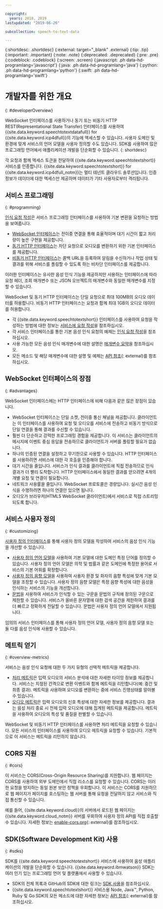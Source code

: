 ```yaml
---

copyright:
  years: 2018, 2019
lastupdated: "2019-06-26"

subcollection: speech-to-text-data

---
```


{:shortdesc: .shortdesc}
{:external: target="_blank" .external}
{:tip: .tip}
{:important: .important}
{:note: .note}
{:deprecated: .deprecated}
{:pre: .pre}
{:codeblock: .codeblock}
{:screen: .screen}
{:javascript: .ph data-hd-programlang='javascript'}
{:java: .ph data-hd-programlang='java'}
{:python: .ph data-hd-programlang='python'}
{:swift: .ph data-hd-programlang='swift'}

# 개발자를 위한 개요
{: #developerOverview}

WebSocket 인터페이스를 사용하거나 동기 또는 비동기 HTTP REST(Representational State Transfer) 인터페이스를 사용하여 {{site.data.keyword.speechtotextdatafull}} for {{site.data.keyword.icp4dfull}}의 기능에 액세스할 수 있습니다. 사용자 도메인 및 환경에 맞게 서비스의 언어 모델을 사용자 정의할 수도 있습니다. SDK를 사용하여 많은 프로그래밍 언어에서 애플리케이션 개발을 단순화할 수 있습니다.
{: shortdesc}

각 요청과 함께 액세스 토큰을 전달하여 {{site.data.keyword.speechtotextshort}} 서비스를 인증합니다. {{site.data.keyword.speechtotextshort}} for {{site.data.keyword.icp4dfull_notm}}는 멀티 테넌트 클라우드 솔루션입니다. 인증 정보가 데이터에 대한 액세스만 제공하며 데이터가 기타 사용자로부터 격리됩니다.

## 서비스 프로그래밍
{: #programming}

[인식 요청 작성](/docs/services/speech-to-text-data?topic=speech-to-text-data-basic-request)은 서비스 프로그래밍 인터페이스를 사용하여 기본 변환을 요청하는 방법을 보여줍니다.

-   [WebSocket 인터페이스](/docs/services/speech-to-text-data?topic=speech-to-text-data-websockets)는 전이중 연결을 통해 효율적이며 대기 시간이 짧고 처리량이 높은 구현을 제공합니다.
-   [동기 HTTP 인터페이스](/docs/services/speech-to-text-data?topic=speech-to-text-data-http)는 차단 요청으로 오디오를 변환하기 위한 기본 인터페이스를 제공합니다.
-   [비동기 HTTP 인터페이스](/docs/services/speech-to-text-data?topic=speech-to-text-data-async)는 콜백 URL을 등록하여 알림을 수신하거나 작업 상태 및 결과를 위해 서비스를 폴링할 수 있도록 하는 비차단 인터페이스를 제공합니다.

이러한 인터페이스는 유사한 음성 인식 기능을 제공하지만 사용하는 인터페이스에 따라 요청 헤더, 조회 매개변수 또는 JSON 오브젝트의 매개변수와 동일한 매개변수를 지정할 수 있습니다.

WebSocket 및 동기 HTTP 인터페이스는 단일 요청으로 최대 100MB의 오디오 데이터를 허용합니다. 비동기 HTTP 인터페이스는 요청과 함께 최대 1GB의 오디오 데이터를 허용합니다.

-   각 {{site.data.keyword.speechtotextshort}} 인터페이스를 사용하여 요청을 작성하는 방법에 대한 정보는 [서비스에 요청 작성](/docs/services/speech-to-text-data?topic=speech-to-text-data-making-requests)을 참조하십시오.
-   각 서비스 인터페이스를 통한 기본 음성 인식 요청의 예제는 [인식 요청 작성](/docs/services/speech-to-text-data?topic=speech-to-text-data-basic-request)을 참조하십시오.
-   사용 가능한 모든 음성 인식 매개변수에 대한 설명은 [매개변수 요약](/docs/services/speech-to-text-data?topic=speech-to-text-data-summary)을 참조하십시오.
-   모든 메소드 및 해당 매개변수에 대한 설명 및 예제는 [API 참조](https://{DomainName}/apidocs/speech-to-text-data){: external}를 참조하십시오.

## WebSocket 인터페이스의 장점
{: #advantages}

WebSocket 인터페이스에는 HTTP 인터페이스에 비해 다음과 같은 많은 장점이 있습니다.

-   WebSocket 인터페이스는 단일 소켓, 전이중 통신 채널을 제공합니다. 클라이언트는 이 인터페이스를 사용하여 요청 및 오디오를 서비스에 전송하고 비동기 방식으로 단일 연결을 통해 결과를 수신할 수 있습니다.
-   훨씬 더 단순하고 강력한 프로그래밍 경험을 제공합니다. 이 서비스는 클라이언트의 메시지에 이벤트 중심 응답을 전송하므로 클라이언트가 서버를 폴링할 필요가 없습니다.
-   하나의 인증된 연결을 설정하고 무기한으로 사용할 수 있습니다. HTTP 인터페이스를 사용하려면 서비스에 대한 각 호출을 인증해야 합니다.
-   대기 시간을 줄입니다. 서비스가 인식 결과를 클라이언트에 직접 전송하므로 인식 결과가 더 빨리 도착합니다. HTTP 인터페이스에서 동일한 결과를 얻으려면 4개의 개별 요청 및 연결이 필요합니다.
-   네트워크 사용률을 줄입니다. WebSocket 프로토콜은 경량입니다. 실시간 음성 인식을 수행하려면 하나의 연결만 있으면 됩니다.
-   오디오가 브라우저(HTML5 WebSocket 클라이언트)에서 서비스로 직접 스트리밍되도록 합니다.

## 서비스 사용자 정의
{: #customizing}

[사용자 정의 인터페이스](/docs/services/speech-to-text-data?topic=speech-to-text-data-customization)를 통해 사용자 정의 모델을 작성하여 서비스의 음성 인식 기능을 개선할 수 있습니다.

-   [사용자 정의 언어 모델](/docs/services/speech-to-text-data?topic=speech-to-text-data-languageCreate)을 사용하여 기본 모델에 대한 도메인 특정 단어를 정의할 수 있습니다. 사용자 정의 언어 모델은 의학 및 법률과 같은 도메인에 특정한 용어로 서비스의 기본 어휘를 확장합니다.
-   [사용자 정의 음향 모델](/docs/services/speech-to-text-data?topic=speech-to-text-data-acoustic)을 사용하여 사용자 환경 및 화자의 음향 특성에 맞게 기본 모델을 조정할 수 있습니다. 사용자 정의 음향 모델은 특정 음향 특성에 대한 음성을 인식하는 서비스의 기능을 개선합니다.
-   [문법](/docs/services/speech-to-text-data?topic=speech-to-text-data-grammars)을 사용하여 서비스가 인식할 수 있는 구문을 문법의 규칙에 정의된 구문으로 제한할 수 있습니다. 서비스가 올바른 문자열에 대한 검색 공간을 제한하여 결과를 더 빠르고 정확하게 전달할 수 있습니다. 문법은 사용자 정의 언어 모델에서 지원됩니다.

임의의 서비스 인터페이스를 통해 사용자 정의 언어 모델, 사용자 정의 음향 모델 또는 둘 다를 음성 인식에 사용할 수 있습니다.

## 메트릭 얻기
{: #overview-metrics}

서비스는 음성 인식 요청에 대한 두 가지 유형의 선택적 메트릭을 제공합니다.

-   [처리 메트릭](/docs/services/speech-to-text-data?topic=speech-to-text-data-metrics#processing_metrics)은 입력 오디오의 서비스 분석에 대한 자세한 타이밍 정보를 제공합니다. 서비스는 지정된 간격으로 변환 이벤트와 함께 메트릭을 리턴합니다(예: 중간 및 최종 결과). 메트릭을 사용하여 오디오를 변환하는 중에 서비스 진행상태를 알아볼 수 있습니다.
-   [오디오 메트릭](/docs/services/speech-to-text-data?topic=speech-to-text-data-metrics#audio_metrics)은 입력 오디오의 신호 특성에 대한 자세한 정보를 제공합니다. 결과는 음성 처리 종료 시 전체 입력 오디오에 대해 집계된 메트릭을 제공합니다. 메트릭을 사용하여 오디오의 특성 및 품질을 판별할 수 있습니다.

WebSocket 및 비동기 HTTP 인터페이스를 사용하면 처리 메트릭을 요청할 수 있습니다. 모든 서비스의 인터페이스를 사용하여 오디오 메트릭을 요청할 수 있습니다. 기본적으로 이 서비스는 메트릭을 리턴하지 않습니다.

## CORS 지원
{: #cors}

이 서비스는 CORS(Cross-Origin Resource Sharing)를 지원합니다. 웹 페이지는 CORS를 사용하여 외부 도메인에서 직접 리소스를 요청할 수 있습니다. CORS는 이러한 요청을 방지하는 동일 원본 보안 정책을 우회합니다. 이 서비스는 CORS를 지원하므로 웹 페이지가 페이지를 호스팅하는 웹 서버를 통해 요청을 전달하지 않고 서비스와 직접 통신할 수 있습니다.

예를 들어, {{site.data.keyword.cloud}}의 서버에서 로드된 웹 페이지는 {{site.data.keyword.cloud_notm}} 서버를 우회하여 사용자 정의 API를 직접 호출할 수 있습니다. 자세한 정보는 [enable-cors.org](https://enable-cors.org/){: external}를 참조하십시오.

## SDK(Software Development Kit) 사용
{: #sdks}

SDK를 {{site.data.keyword.speechtotextshort}} 서비스에 사용하여 음성 애플리케이션의 개발을 단순화할 수 있습니다. {{site.data.keyword.ibmwatson}} SDK는 여러 인기 있는 프로그래밍 언어 및 플랫폼에서 사용할 수 있습니다.

-   SDK의 전체 목록과 GitHub의 SDK에 대한 링크는 [SDK 사용](/docs/services/watson?topic=watson-using-sdks)을 참조하십시오.
-   {{site.data.keyword.speechtotextshort}} 서비스용 Node, Java&trade;, Python, Ruby 및 Go SDK의 모든 메소드에 대한 자세한 정보는 [API 참조](https://{DomainName}/apidocs/speech-to-text-data){: external}를 참조하십시오.
